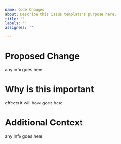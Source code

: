 ```yaml
---
name: Code Changes
about: Describe this issue template's purpose here.
title: ''
labels: ''
assignees: ''

---
```


# Proposed Change
any info goes here

# Why is this important
effects it will have goes here

# Additional Context
any info goes here
